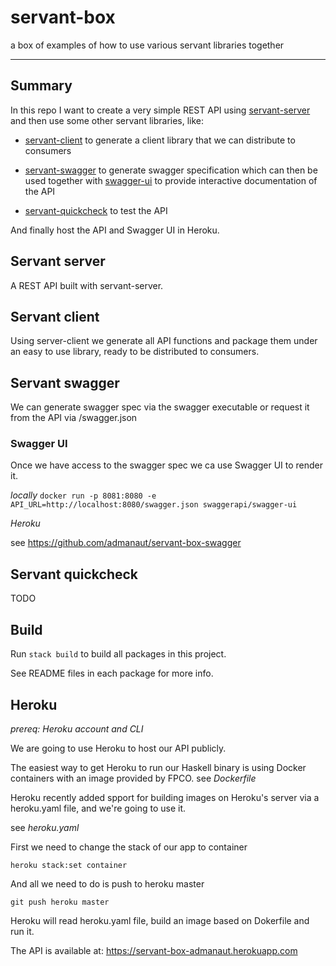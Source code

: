 # servant-box

a box of examples of how to use various servant libraries together

---

## Summary
In this repo I want to create a very simple REST API using [servant-server](http://hackage.haskell.org/package/servant-server) and then use some other servant libraries, like:

* [servant-client](http://hackage.haskell.org/package/servant-client) to generate a client library that we can distribute to consumers

* [servant-swagger](http://hackage.haskell.org/package/servant-swagger) to generate swagger specification which can then be used together with [swagger-ui](https://swagger.io/tools/swagger-ui/) to provide interactive documentation of the API

* [servant-quickcheck](http://hackage.haskell.org/package/servant-quickcheck) to test the API

And finally host the API and Swagger UI in Heroku.

## Servant server
A REST API built with servant-server.

## Servant client
Using server-client we generate all API functions and package them under
an easy to use library, ready to be distributed to consumers.

## Servant swagger
We can generate swagger spec via the swagger executable or request it from the API
via /swagger.json

### Swagger UI

Once we have access to the swagger spec we ca use Swagger UI to render it.

*locally*
`docker run -p 8081:8080 -e API_URL=http://localhost:8080/swagger.json swaggerapi/swagger-ui`

*Heroku*

see https://github.com/admanaut/servant-box-swagger

## Servant quickcheck
TODO

## Build

Run `stack build` to build all packages in this project.

See README files in each package for more info.

## Heroku

*prereq: Heroku account and CLI*

We are going to use Heroku to host our API publicly.

The easiest way to get Heroku to run our Haskell binary is using Docker containers
with an image provided by FPCO. see *Dockerfile*

Heroku recently added spport for building images on Heroku's server via a heroku.yaml file,
and we're going to use it.

see *heroku.yaml*

First we need to change the stack of our app to container

```
heroku stack:set container
```

And all we need to do is push to heroku master

```
git push heroku master
```

Heroku will read heroku.yaml file, build an image based on Dokerfile and run it.

The API is available at: https://servant-box-admanaut.herokuapp.com
